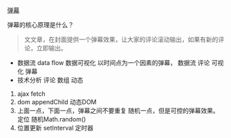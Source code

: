 [弹幕](https://juejin.im/post/5ae56927f265da0b7e0c0968)

弹幕的核心原理是什么？
> 文文章，在封面提供一个弹幕效果，让大家的评论滚动输出，如果有新的评论，立即输出。

- 数据流 data flow
数据可视化 以时间点为一个因素的弹幕，
数据流 评论  可视化 弹幕
- 技术分析
评论 数组 动态
 1. ajax fetch
 2. dom appendChild 动态DOM
 3. 上面一点，下面一点，弹幕之间不要重复
 随机一点，但是可控的弹幕效果。
 定位 随机Math.random()
 4. 位置更新 setInterval 定时器